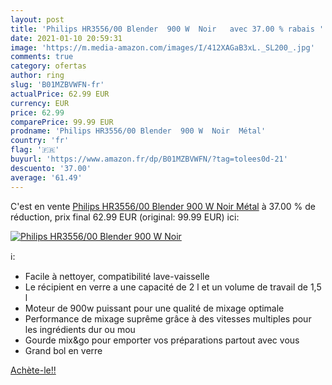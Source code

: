 ```yaml
---
layout: post
title: 'Philips HR3556/00 Blender  900 W  Noir   avec 37.00 % rabais '
date: 2021-01-10 20:59:31
image: 'https://m.media-amazon.com/images/I/412XAGaB3xL._SL200_.jpg'
comments: true
category: ofertas
author: ring
slug: 'B01MZBVWFN-fr'
actualPrice: 62.99 EUR
currency: EUR
price: 62.99
comparePrice: 99.99 EUR
prodname: 'Philips HR3556/00 Blender  900 W  Noir  Métal'
country: 'fr'
flag: '🇫🇷'
buyurl: 'https://www.amazon.fr/dp/B01MZBVWFN/?tag=tolees0d-21'
descuento: '37.00'
average: '61.49'
---
```


C'est en vente [Philips HR3556/00 Blender  900 W  Noir  Métal](https://www.amazon.fr/dp/B01MZBVWFN/?tag=tolees0d-21)  à  37.00 % de réduction, prix final  62.99 EUR (original: 99.99 EUR) ici:

[![Philips HR3556/00 Blender  900 W  Noir  ](https://m.media-amazon.com/images/I/412XAGaB3xL._SL200_.jpg)](https://www.amazon.fr/dp/B01MZBVWFN/?tag=tolees0d-21)

ℹ️:

- Facile à nettoyer, compatibilité lave-vaisselle
- Le récipient en verre a une capacité de 2 l et un volume de travail de 1,5 l
- Moteur de 900w puissant pour une qualité de mixage optimale
- Performance de mixage suprême grâce à des vitesses multiples pour les ingrédients dur ou mou
- Gourde mix&go pour emporter vos préparations partout avec vous
- Grand bol en verre

[Achète-le!!](https://www.amazon.fr/dp/B01MZBVWFN/?tag=tolees0d-21)
